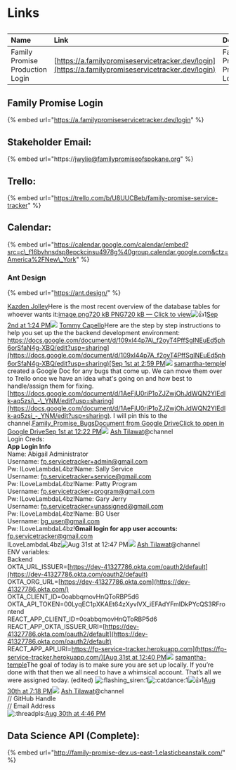 # Links

## 

| Name | Link | Description |  |
| :--- | :--- | :--- | :--- |
| Family Promise Production Login | [https://a.familypromiseservicetracker.dev/login](https://a.familypromiseservicetracker.dev/login) | Family Promise Production Login |  |













## Family Promise Login

{% embed url="https://a.familypromiseservicetracker.dev/login" %}

## Stakeholder Email:

{% embed url="https://jwylie@familypromiseofspokane.org" %}

## Trello:

{% embed url="https://trello.com/b/U8UUCBeb/family-promise-service-tracker" %}



## Calendar:

{% embed url="https://calendar.google.com/calendar/embed?src=c\_f16bvhnsdsp8epckcinsu4978g%40group.calendar.google.com&ctz=America%2FNew\_York" %}





### Ant Design

{% embed url="https://ant.design/" %}







[Kazden Jolley](https://app.slack.com/team/U01S9S4L2HL)Here is the most recent overview of the database tables for whoever wants it:[image.png720 kB PNG720 kB — Click to view](https://lambdaschool.enterprise.slack.com/files/U01S9S4L2HL/F02D5G11ARK/image.png?origin_team=T4JUEB3ME&origin_channel=C02C101PCJK)![:+1:](https://slack-imgs.com/?c=1&o1=gu&url=https%3A%2F%2Fa.slack-edge.com%2Fproduction-standard-emoji-assets%2F13.0%2Fgoogle-small%2F1f44d%402x.png)1[Sep 2nd at 1:24 PM](https://lambda-students.slack.com/archives/C02C101PCJK/p1630603491093600)![](https://ca.slack-edge.com/ESZCHB482-U01KJL3JCSZ-1931d59bc4fd-24) [Tommy Capello](https://app.slack.com/team/U01KJL3JCSZ)Here are the step by step instructions to help you set up the the backend development environment: [https://docs.google.com/document/d/109xl44p7A\_f2oyT4PffSgINEuEd5ph6orSfaN4g-XBQ/edit?usp=sharing](https://docs.google.com/document/d/109xl44p7A_f2oyT4PffSgINEuEd5ph6orSfaN4g-XBQ/edit?usp=sharing)[Sep 1st at 2:59 PM](https://lambda-students.slack.com/archives/C02C101PCJK/p1630522795079300)![](https://ca.slack-edge.com/ESZCHB482-U01PJKJFLTD-1ced90b31e01-24) [samantha-temple](https://app.slack.com/team/U01PJKJFLTD)I created a Google Doc for any bugs that come up. We can move them over to Trello once we have an idea what's going on and how best to handle/assign them for fixing. [https://docs.google.com/document/d/1AeFjU0riP1oZJZwjOhJdWQN2YIEdlk-aq5zsi\_-\_YNM/edit?usp=sharing](https://docs.google.com/document/d/1AeFjU0riP1oZJZwjOhJdWQN2YIEdlk-aq5zsi_-_YNM/edit?usp=sharing). I will pin this to the channel.[Family\_Promise\_BugsDocument from Google DriveClick to open in Google Drive](https://docs.google.com/document/d/1AeFjU0riP1oZJZwjOhJdWQN2YIEdlk-aq5zsi_-_YNM/edit?usp=sharing)[Sep 1st at 12:22 PM](https://lambda-students.slack.com/archives/C02C101PCJK/p1630513357077600)![](https://ca.slack-edge.com/ESZCHB482-U02CA71AVQV-0a2a01eea9f8-24) [Ash Tilawat](https://app.slack.com/team/U02CA71AVQV)@channel  
Login Creds:  
**App Login Info**  
Name: Abigail Administrator  
Username: [fp.servicetracker+admin@gmail.com](mailto:fp.servicetracker+admin@gmail.com)  
Pw: ILoveLambdaL4bz!Name: Sally Service  
Username: [fp.servicetracker+service@gmail.com](mailto:fp.servicetracker+service@gmail.com)  
Pw: ILoveLambdaL4bz!Name: Patty Program  
Username: [fp.servicetracker+program@gmail.com](mailto:fp.servicetracker+program@gmail.com)  
Pw: ILoveLambdaL4bz!Name: Gary Jerry  
Username: [fp.servicetracker+unassigned@gmail.com](mailto:fp.servicetracker+unassigned@gmail.com)  
Pw: ILoveLambdaL4bz!Name: BG User  
Username: [bg\_user@gmail.com](mailto:bg_user@gmail.com)  
Pw: ILoveLambdaL4bz!**Gmail login for app user accounts:**  
[fp.servicetracker@gmail.com](mailto:fp.servicetracker@gmail.com)  
ILoveLambdaL4bz![Aug 31st at 12:47 PM](https://lambda-students.slack.com/archives/C02C101PCJK/p1630428468064800)![](https://ca.slack-edge.com/ESZCHB482-U02CA71AVQV-0a2a01eea9f8-24) [Ash Tilawat](https://app.slack.com/team/U02CA71AVQV)@channel  
ENV variables:  
Backend   
OKTA\_URL\_ISSUER=[https://dev-41327786.okta.com/oauth2/default](https://dev-41327786.okta.com/oauth2/default)  
OKTA\_ORG\_URL=[https://dev-41327786.okta.com](https://dev-41327786.okta.com/)  
OKTA\_CLIENT\_ID=0oabbqmovHnQToRBP5d6  
OKTA\_API\_TOKEN=00LyqEC1pXKAEt64zXyvlVX\_iEFAdYFmIDkPYcQS3RFrontend  
REACT\_APP\_CLIENT\_ID=0oabbqmovHnQToRBP5d6  
REACT\_APP\_OKTA\_ISSUER\_URI=[https://dev-41327786.okta.com/oauth2/default](https://dev-41327786.okta.com/oauth2/default)  
REACT\_APP\_API\_URI=[https://fp-service-tracker.herokuapp.com](https://fp-service-tracker.herokuapp.com/)[Aug 31st at 12:40 PM](https://lambda-students.slack.com/archives/C02C101PCJK/p1630428058063300)![](https://ca.slack-edge.com/ESZCHB482-U01PJKJFLTD-1ced90b31e01-24) [samantha-temple](https://app.slack.com/team/U01PJKJFLTD)The goal of today is to make sure you are set up locally. If you’re done with that then we all need to have a whimsical account. That’s all we were assigned today.  \(edited\) ![:flashing\_siren:](https://slack-imgs.com/?c=1&o1=gu&url=https%3A%2F%2Femoji.slack-edge.com%2FTSZCHB482%2Fflashing_siren%2Fe609488a5c9020bf.gif)1![:catdance:](https://slack-imgs.com/?c=1&o1=gu&url=https%3A%2F%2Femoji.slack-edge.com%2FTSZCHB482%2Fcatdance%2F75d047d5cc1c98c4.gif)1![:+1:](https://slack-imgs.com/?c=1&o1=gu&url=https%3A%2F%2Fa.slack-edge.com%2Fproduction-standard-emoji-assets%2F13.0%2Fgoogle-small%2F1f44d%402x.png)1[Aug 30th at 7:18 PM](https://lambda-students.slack.com/archives/C02C101PCJK/p1630365531044600)![](https://ca.slack-edge.com/ESZCHB482-U02CA71AVQV-0a2a01eea9f8-24) [Ash Tilawat](https://app.slack.com/team/U02CA71AVQV)@channel  
// GitHub Handle  
// Email Address  
![:threadpls:](https://slack-imgs.com/?c=1&o1=gu&url=https%3A%2F%2Femoji.slack-edge.com%2FTSZCHB482%2Fthreadpls%2F23836ddb1a5a37dd.png)[Aug 30th at 4:46 PM](https://lambda-students.slack.com/archives/C02C101PCJK/p1630356418024300)









## Data Science API \(Complete\):





{% embed url="http://family-promise-dev.us-east-1.elasticbeanstalk.com/" %}





